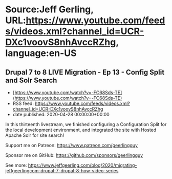 # Source:Jeff Gerling, URL:https://www.youtube.com/feeds/videos.xml?channel_id=UCR-DXc1voovS8nhAvccRZhg, language:en-US

## Drupal 7 to 8 LIVE Migration - Ep 13 - Config Split and Solr Search
 - [https://www.youtube.com/watch?v=-FC68Sds-TE](https://www.youtube.com/watch?v=-FC68Sds-TE)
 - RSS feed: https://www.youtube.com/feeds/videos.xml?channel_id=UCR-DXc1voovS8nhAvccRZhg
 - date published: 2020-04-28 00:00:00+00:00

In this thirteenth livestream, we finished configuring a Configuration Split for the local development environment, and integrated the site with Hosted Apache Solr for site search!

Support me on Patreon: https://www.patreon.com/geerlingguy

Sponsor me on GitHub: https://github.com/sponsors/geerlingguy

See more: https://www.jeffgeerling.com/blog/2020/migrating-jeffgeerlingcom-drupal-7-drupal-8-how-video-series

